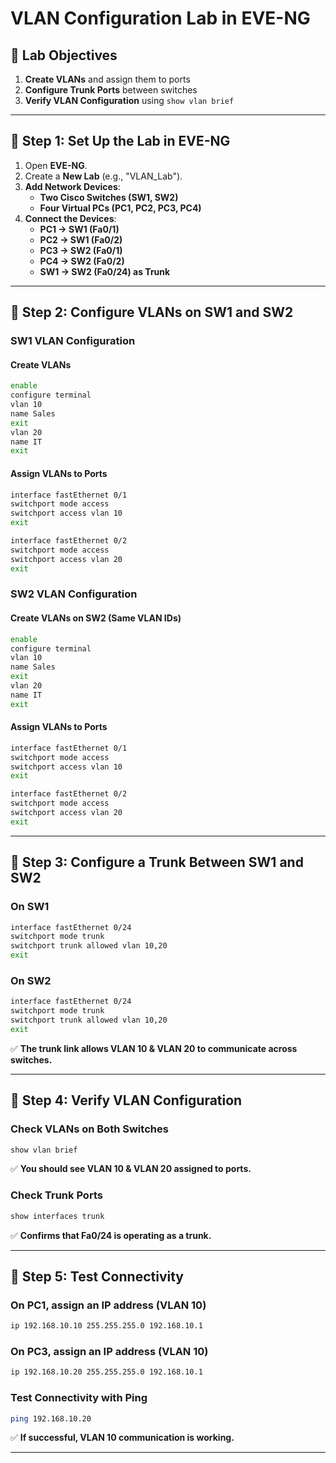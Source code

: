 # VLAN Configuration Lab in EVE-NG

## 🔹 Lab Objectives
1. **Create VLANs** and assign them to ports  
2. **Configure Trunk Ports** between switches  
3. **Verify VLAN Configuration** using `show vlan brief`

---

## 🔹 Step 1: Set Up the Lab in EVE-NG

1. Open **EVE-NG**.
2. Create a **New Lab** (e.g., "VLAN_Lab").
3. **Add Network Devices**:
   - **Two Cisco Switches (SW1, SW2)**
   - **Four Virtual PCs (PC1, PC2, PC3, PC4)**
4. **Connect the Devices**:
   - **PC1 → SW1 (Fa0/1)**
   - **PC2 → SW1 (Fa0/2)**
   - **PC3 → SW2 (Fa0/1)**
   - **PC4 → SW2 (Fa0/2)**
   - **SW1 → SW2 (Fa0/24) as Trunk**

---

## 🔹 Step 2: Configure VLANs on SW1 and SW2

### **SW1 VLAN Configuration**
#### Create VLANs
```bash
enable
configure terminal
vlan 10
name Sales
exit
vlan 20
name IT
exit
```
#### Assign VLANs to Ports
```bash
interface fastEthernet 0/1
switchport mode access
switchport access vlan 10
exit

interface fastEthernet 0/2
switchport mode access
switchport access vlan 20
exit
```

### **SW2 VLAN Configuration**
#### Create VLANs on SW2 (Same VLAN IDs)
```bash
enable
configure terminal
vlan 10
name Sales
exit
vlan 20
name IT
exit
```
#### Assign VLANs to Ports
```bash
interface fastEthernet 0/1
switchport mode access
switchport access vlan 10
exit

interface fastEthernet 0/2
switchport mode access
switchport access vlan 20
exit
```

---

## 🔹 Step 3: Configure a Trunk Between SW1 and SW2

### **On SW1**
```bash
interface fastEthernet 0/24
switchport mode trunk
switchport trunk allowed vlan 10,20
exit
```
### **On SW2**
```bash
interface fastEthernet 0/24
switchport mode trunk
switchport trunk allowed vlan 10,20
exit
```
✅ **The trunk link allows VLAN 10 & VLAN 20 to communicate across switches.**

---

## 🔹 Step 4: Verify VLAN Configuration

### **Check VLANs on Both Switches**
```bash
show vlan brief
```
✅ **You should see VLAN 10 & VLAN 20 assigned to ports.**

### **Check Trunk Ports**
```bash
show interfaces trunk
```
✅ **Confirms that Fa0/24 is operating as a trunk.**

---

## 🔹 Step 5: Test Connectivity

### **On PC1, assign an IP address (VLAN 10)**
```bash
ip 192.168.10.10 255.255.255.0 192.168.10.1
```
### **On PC3, assign an IP address (VLAN 10)**
```bash
ip 192.168.10.20 255.255.255.0 192.168.10.1
```
### **Test Connectivity with Ping**
```bash
ping 192.168.10.20
```
✅ **If successful, VLAN 10 communication is working.**

---